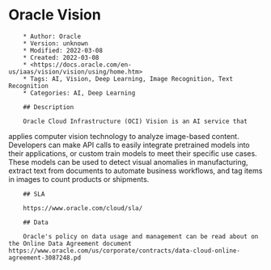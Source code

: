 # Oracle Vision

        * Author: Oracle
        * Version: unknown
        * Modified: 2022-03-08
        * Created: 2022-03-08
        * <https://docs.oracle.com/en-us/iaas/vision/vision/using/home.htm>
        * Tags: AI, Vision, Deep Learning, Image Recognition, Text Recognition
        * Categories: AI, Deep Learning

        ## Description

        Oracle Cloud Infrastructure (OCI) Vision is an AI service that
applies computer vision technology to analyze image-based
content. Developers can make API calls to easily integrate
pretrained models into their applications, or custom train models to
meet their specific use cases. These models can be used to detect
visual anomalies in manufacturing, extract text from documents to
automate business workflows, and tag items in images to count
products or shipments.


        ## SLA

        https://www.oracle.com/cloud/sla/

        ## Data

        Oracle's policy on data usage and management can be read about on the Online Data Agreement document https://www.oracle.com/us/corporate/contracts/data-cloud-online-agreement-3087248.pd
